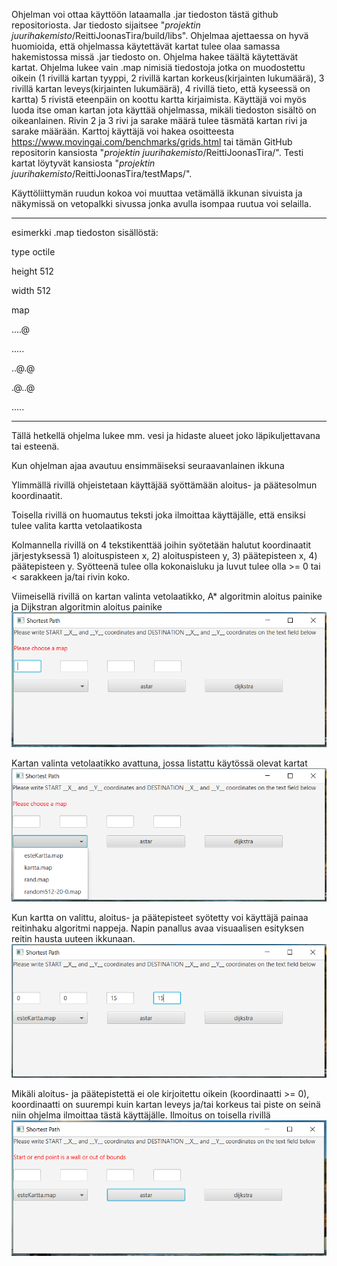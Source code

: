 Ohjelman voi ottaa käyttöön lataamalla .jar tiedoston tästä github repositoriosta. Jar tiedosto sijaitsee "*projektin juurihakemisto*/ReittiJoonasTira/build/libs". Ohjelmaa ajettaessa on hyvä huomioida, että ohjelmassa käytettävät kartat tulee olaa samassa hakemistossa missä .jar tiedosto on. Ohjelma hakee täältä käytettävät kartat. Ohjelma lukee vain .map nimisiä tiedostoja jotka on muodostettu oikein (1 rivillä kartan tyyppi, 2 rivillä kartan korkeus(kirjainten lukumäärä), 3 rivillä kartan leveys(kirjainten lukumäärä), 4 rivillä tieto, että kyseessä on kartta) 5 rivistä eteenpäin on koottu kartta kirjaimista. Käyttäjä voi myös luoda itse oman kartan jota käyttää ohjelmassa, mikäli tiedoston sisältö on oikeanlainen. Rivin 2 ja 3 rivi ja sarake määrä tulee täsmätä kartan rivi ja sarake määrään. Karttoj käyttäjä voi hakea osoitteesta https://www.movingai.com/benchmarks/grids.html tai tämän GitHub repositorin kansiosta "*projektin juurihakemisto*/ReittiJoonasTira/". Testi kartat löytyvät kansiosta "*projektin juurihakemisto*/ReittiJoonasTira/testMaps/".

Käyttöliittymän ruudun kokoa voi muuttaa vetämällä ikkunan sivuista ja näkymissä on vetopalkki sivussa jonka avulla isompaa ruutua voi selailla.

------------------------------------

esimerkki .map tiedoston sisällöstä:

type octile

height 512

width 512

map

....@

.....

..@.@

.@..@

.....

------------------------------------

Tällä hetkellä ohjelma lukee mm. vesi ja hidaste alueet joko läpikuljettavana tai esteenä.


Kun ohjelman ajaa avautuu ensimmäiseksi seuraavanlainen ikkuna

Ylimmällä rivillä ohjeistetaan käyttäjää syöttämään aloitus- ja päätesolmun koordinaatit.

Toisella rivillä on huomautus teksti joka ilmoittaa käyttäjälle, että ensiksi tulee valita kartta vetolaatikosta

Kolmannella rivillä on 4 tekstikenttää joihin syötetään halutut koordinaatit järjestyksessä 1) aloituspisteen x, 2) aloituspisteen y, 3) päätepisteen x, 4) päätepisteen y. Syötteenä tulee olla kokonaisluku ja luvut tulee olla >= 0 tai < sarakkeen ja/tai rivin koko.

Viimeisellä rivillä on kartan valinta vetolaatikko, A* algoritmin aloitus painike ja Dijkstran algoritmin aloitus painike
![](/dokumentaatio/kuvat/k%C3%A4ytt%C3%B6%20kuvat/StartScreen.PNG)

Kartan valinta vetolaatikko avattuna, jossa listattu käytössä olevat kartat
![](/dokumentaatio/kuvat/k%C3%A4ytt%C3%B6%20kuvat/MapCBoxOen.PNG)

Kun kartta on valittu, aloitus- ja päätepisteet syötetty voi käyttäjä painaa reitinhaku algoritmi nappeja. Napin panallus avaa visuaalisen esityksen reitin hausta uuteen ikkunaan.
![](/dokumentaatio/kuvat/k%C3%A4ytt%C3%B6%20kuvat/ReadyToDraw.PNG)

Mikäli aloitus- ja päätepistettä ei ole kirjoitettu oikein (koordinaatti >= 0), koordinaatti on suurempi kuin kartan leveys ja/tai korkeus tai piste on seinä niin ohjelma ilmoittaa tästä käyttäjälle. Ilmoitus on toisella rivillä
![](/dokumentaatio/kuvat/k%C3%A4ytt%C3%B6%20kuvat/Error.PNG)
